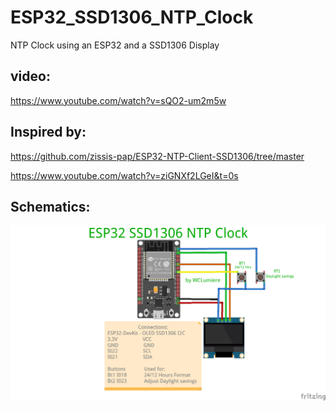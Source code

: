 # ESP32_SSD1306_NTP_Clock
NTP Clock using an ESP32 and a SSD1306 Display

## video:
https://www.youtube.com/watch?v=sQO2-um2m5w

## Inspired by: 

https://github.com/zissis-pap/ESP32-NTP-Client-SSD1306/tree/master

https://www.youtube.com/watch?v=ziGNXf2LGeI&t=0s

## Schematics:

![Alt text](https://github.com/wilson3682/ESP32_SSD1306_NTP_Clock/blob/main/ESP32_SSD1306_NTP_Clock.png)
